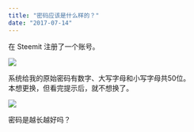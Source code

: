 ```yaml
---
title: "密码应该是什么样的？"
date: "2017-07-14"
---
```


在 Steemit 注册了一个账号。

![](https://furengete.files.wordpress.com/2017/07/screenshot_20170713-232639.jpg)

系统给我的原始密码有数字、大写字母和小写字母共50位。  
本想更换，但看完提示后，就不想换了。

![](https://furengete.files.wordpress.com/2017/07/20170715_000648.jpg)

密码是越长越好吗？
